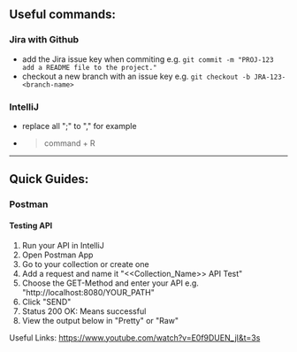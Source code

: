 ## Useful commands:

### Jira with Github
- add the Jira issue key when commiting e.g. `git commit -m "PROJ-123 add a README file to the project."`
- checkout a new branch with an issue key e.g. `git checkout -b JRA-123-<branch-name>`

### IntelliJ
- replace all ";" to "," for example
- > command + R



---

## Quick Guides:

### Postman

#### Testing API
1. Run your API in IntelliJ
2. Open Postman App 
3. Go to your collection or create one
4. Add a request and name it "<<Collection_Name>> API Test" 
5. Choose the GET-Method and enter your API e.g. "http://localhost:8080/YOUR_PATH"
6. Click "SEND"
7. Status 200 OK: Means successful
8. View the output below in "Pretty" or "Raw"

Useful Links: https://www.youtube.com/watch?v=E0f9DUEN_jI&t=3s
